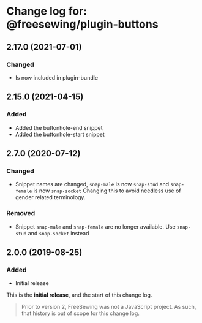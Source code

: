# Change log for: @freesewing/plugin-buttons


## 2.17.0 (2021-07-01)

### Changed

 - Is now included in plugin-bundle

## 2.15.0 (2021-04-15)

### Added

 - Added the buttonhole-end snippet
 - Added the buttonhole-start snippet

## 2.7.0 (2020-07-12)

### Changed

 - Snippet names are changed, `snap-male` is now `snap-stud` and `snap-female` is now `snap-socket` Changing this to avoid needless use of gender related terminology.

### Removed

 - Snippet `snap-male` and `snap-female` are no longer available. Use `snap-stud` and `snap-socket` instead

## 2.0.0 (2019-08-25)

### Added

 - Initial release


This is the **initial release**, and the start of this change log.

> Prior to version 2, FreeSewing was not a JavaScript project.
> As such, that history is out of scope for this change log.

